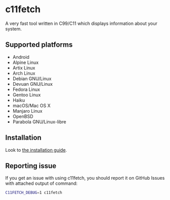# c11fetch
A very fast tool written in C99/C11 which displays information about your system.

## Supported platforms
- Android
- Alpine Linux
- Artix Linux
- Arch Linux
- Debian GNU/Linux
- Devuan GNU/Linux
- Fedora Linux
- Gentoo Linux
- Haiku
- macOS/Mac OS X
- Manjaro Linux
- OpenBSD
- Parabola GNU/Linux-libre

## Installation
Look to [the installation guide](INSTALL.md).

## Reporting issue
If you get an issue with using c11fetch, you should report it on GitHub Issues with attached output of command:
```sh
C11FETCH_DEBUG=1 c11fetch
```

